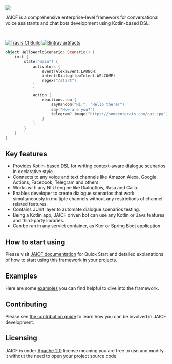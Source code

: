 ![](https://i.imgur.com/ONpTipu.png)

JAICF is a comprehensive enterprise-level framework for conversational voice assistants and chat bots development using Kotlin-based DSL.

<br/>

<a href="https://travis-ci.org/just-ai/jaicf-kotlin/"><img alt="Travis CI Build" src="https://travis-ci.org/just-ai/jaicf-kotlin.svg?branch=master"></a>
<a href="https://bintray.com/just-ai/jaicf/"><img alt="Bintray artifacts" src="https://api.bintray.com/packages/just-ai/jaicf/core/images/download.svg"></a>

```kotlin
object HelloWorldScenario: Scenario() {
    init {
        state("main") {
            activators {
                event(AlexaEvent.LAUNCH)
                intent(DialogflowIntent.WELCOME)
                regex("/start")
            }
            
            action {
                reactions.run {
                    sayRandom("Hi!", "Hello there!")
                    say("How are you?")
                    telegram?.image("https://somecutecats.com/cat.jpg")
                }
            }
        }
    }
}
```

## Key features

* Provides Kotlin-based DSL for writing context-aware dialogue scenarios in declarative style.
* Connects to any voice and text channels like Amazon Alexa, Google Actions, Facebook, Telegram and others.
* Works with any NLU engine like Dialogflow, Rasa and Caila.
* Enables developer to create dialogue scenarios that work simultaneously in multiple channels without any restrictions of channel-related features.
* Contains JUnit layer to automate dialogue scenarios testing.
* Being a Kotlin app, JAICF driven bot can use any Kotlin or Java features and third-party libraries.
* Can be ran in any servlet container, as Ktor or Spring Boot application.

## How to start using

Please visit [JAICF documentation](https://github.com/just-ai/jaicf-kotlin/wiki) for Quick Start and detailed explanations of how to start using this framework in your projects.

## Examples

Here are some [examples](examples) you can find helpful to dive into the framework.

## Contributing

Please see [the contribution guide](CONTRIBUTING.md) to learn how you can be involved in JAICF development.

## Licensing

JAICF is under [Apache 2.0](LICENSE) license meaning you are free to use and modify it without the need to open your project source code.
